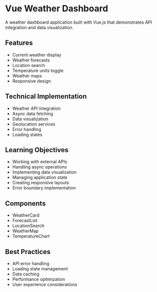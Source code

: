 # Vue Weather Dashboard

A weather dashboard application built with Vue.js that demonstrates API integration and data visualization.

## Features

- Current weather display
- Weather forecasts
- Location search
- Temperature units toggle
- Weather maps
- Responsive design

## Technical Implementation

- Weather API integration
- Async data fetching
- Data visualization
- Geolocation services
- Error handling
- Loading states

## Learning Objectives

- Working with external APIs
- Handling async operations
- Implementing data visualization
- Managing application state
- Creating responsive layouts
- Error boundary implementation

## Components

- WeatherCard
- ForecastList
- LocationSearch
- WeatherMap
- TemperatureChart

## Best Practices

- API error handling
- Loading state management
- Data caching
- Performance optimization
- User experience considerations
